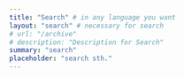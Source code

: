 ```yaml
---
title: "Search" # in any language you want
layout: "search" # necessary for search
# url: "/archive"
# description: "Description for Search"
summary: "search"
placeholder: "search sth."
---
```

